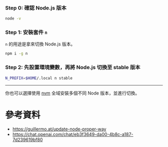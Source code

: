 ### Step 0: 確認 Node.js 版本

```bash
node -v
```

### Step 1: 安裝套件 `n`

`n` 的用途是拿來切換 Node.js 版本。

```bash
npm i -g n
```

### Step 2: 先設置環境變數，再將 Node.js 切換至 stable 版本

```bash
N_PREFIX=$HOME/.local n stable
```

---

你也可以選擇使用 [nvm](</Programming Language/JavaScript/Node.js/nvm.md>) 全域安裝多個不同 Node 版本，並進行切換。

# 參考資料

- <https://guillermo.at/update-node-proper-way>
- <https://chat.openai.com/chat/eb3f3649-da00-4b8c-a187-7d239619bf80>
